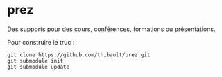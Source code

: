 prez
====

Des supports pour des cours, conférences, formations ou présentations.

Pour construire le truc :

    git clone https://github.com/thibault/prez.git
    git submodule init
    git submodule update
